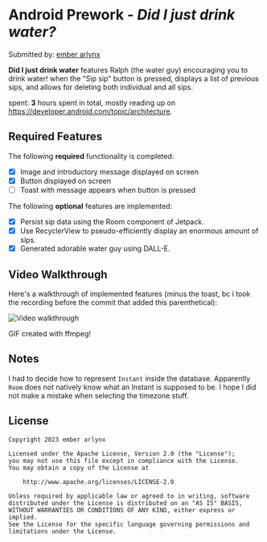 # Android Prework - _Did I just drink water?_

Submitted by: [ember arlynx](https://ember.software)

**Did I just drink water** features Ralph (the water guy) encouraging you to drink water! when the "Sip sip" button is pressed, displays a list of previous sips, and allows for deleting both individual and all sips.

spent: **3** hours spent in total, mostly reading up on https://developer.android.com/topic/architecture.

## Required Features

The following **required** functionality is completed:

* [x] Image and introductory message displayed on screen
* [x] Button displayed on screen
* [ ] Toast with message appears when button is pressed

The following **optional** features are implemented:

* [x] Persist sip data using the Room component of Jetpack.
* [x] Use RecyclerView to pseudo-efficiently display an enormous amount of sips.
* [x] Generated adorable water guy using DALL-E.

## Video Walkthrough

Here's a walkthrough of implemented features (minus the toast, bc i took the recording before the commit that added this parenthetical):

![Video walkthrough](07LZ97j.gif)

GIF created with ffmpeg!

## Notes

I had to decide how to represent `Instant` inside the database. Apparently `Room` does not natively know what an Instant is supposed to be. I hope I did not make a mistake when selecting the timezone stuff.

## License

    Copyright 2023 ember arlynx

    Licensed under the Apache License, Version 2.0 (the "License");
    you may not use this file except in compliance with the License.
    You may obtain a copy of the License at

        http://www.apache.org/licenses/LICENSE-2.0

    Unless required by applicable law or agreed to in writing, software
    distributed under the License is distributed on an "AS IS" BASIS,
    WITHOUT WARRANTIES OR CONDITIONS OF ANY KIND, either express or implied.
    See the License for the specific language governing permissions and
    limitations under the License.
